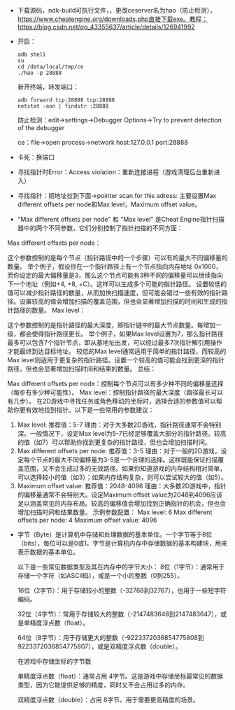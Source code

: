 - 下载源码，ndk-build可执行文件，，更改ceserver名为hao（防止检测），https://www.cheatengine.org/downloads.php直接下载exe。教程：https://blog.csdn.net/qq_43355637/article/details/126941992
- 开启：
  ```
  adb shell
  su
  cd /data/local/tmp/ce
  ./hao -p 28888
  ```
  新开终端，转发端口：
  ```
  adb forward tcp:28888 tcp:28888
  netstat -aon | findstr :28888
  ```
  防止检测：edit->settings->Debugger Options->Try to prevent detection of the debugger
  
  ce：file->open process->network host:127.0.0.1 port:28888
- 卡死：换端口
- 寻找指针时Error：Access violation：重新连接进程（游戏清理后台重新进入）
- 寻找指针：把地址拉到下面->pointer scan for this adress:
  主要设置Max different offsets per node和Max level，Maximum offset value。
- "Max different offsets per node" 和 "Max level" 是Cheat Engine指针扫描器中的两个不同参数，它们分别控制了指针扫描的不同方面：

Max different offsets per node：

这个参数控制的是每个节点（指针路径中的一个步骤）可以有的最大不同偏移量的数量。
举个例子，假设你在一个指针路径上有一个节点指向内存地址 0x1000，而你设定的最大偏移量是3，那么这个节点可能有3种不同的偏移量可以继续指向下一个地址（例如+4, +8, +C）。这样可以生成多个可能的指针路径。
设置较低的值可以减少指针路径的数量，从而加快扫描速度，但可能会错过一些有效的指针路径。设置较高的值会增加扫描的覆盖范围，但也会显著增加扫描的时间和生成的指针路径的数量。
Max level：

这个参数控制的是指针路径的最大深度，即指针链中的最大节点数量。每增加一级，都会使得指针路径更长。
举个例子，如果Max level设置为7，那么指针路径最多可以包含7个指针节点，即从基地址出发，可以经过最多7次指针解引用操作才能最终到达目标地址。
较低的Max level通常适用于简单的指针路径，而较高的Max level则适用于更复杂的指针路径。设置一个较高的值可能会找到更深的指针路径，但也会显著增加扫描时间和结果的数量。
总结：

Max different offsets per node：控制每个节点可以有多少种不同的偏移量选择（每步有多少种可能性）。
Max level：控制指针路径的最大深度（路径最长可以有几步）。
在2D游戏中寻找任务或角色移动的坐标时，选择合适的参数值可以帮助你更有效地找到指针。以下是一些常用的参数建议：

1. Max level:
推荐值：5-7
理由：对于大多数2D游戏，指针路径通常不会特别深。一般情况下，设定Max level为5-7已经足够覆盖大部分的指针路径。较高的值（如7）可以帮助你找到更复杂的指针路径，但也会增加扫描时间。
2. Max different offsets per node:
推荐值：3-5
理由：对于一般的2D游戏，设定每个节点的最大不同偏移量为3-5是一个合理的选择。这样既能保证扫描覆盖范围，又不会生成过多的无效路径。如果你知道游戏的内存结构相对简单，可以选择较小的值（如3）；如果内存结构复杂，则可以尝试较大的值（如5）。
3. Maximum offset value:
推荐值：2048-4096
理由：大多数2D游戏中，指针的偏移量通常不会特别大。设定Maximum offset value为2048到4096应该足以涵盖常见的内存布局。较高的偏移值会增加找到正确指针的机会，但也会增加扫描时间和结果数量。
示例参数配置：
Max level: 6
Max different offsets per node: 4
Maximum offset value: 4096
- 字节（Byte）是计算机中存储和处理数据的基本单位。一个字节等于8位（bits），每位可以是0或1。字节是计算机内存中存储数据的基本构建块，用来表示数据的基本单位。

  以下是一些常见数据类型及其在内存中的字节大小：
  8位（1字节）：通常用于存储一个字符（如ASCII码），或是一个小的整数（0到255）。
  
  16位（2字节）：用于存储较小的整数（-32768到32767），也用于一些短字符编码。
  
  32位（4字节）：常用于存储较大的整数（-2147483648到2147483647），或是单精度浮点数（float）。
  
  64位（8字节）：用于存储更大的整数（-9223372036854775808到9223372036854775807），或是双精度浮点数（double）。
  
  在游戏中存储坐标的字节数
  
  单精度浮点数（float）：通常占用 4字节。这是游戏中存储坐标最常见的数据类型，因为它能提供足够的精度，同时又不会占用过多的内存。
  
  双精度浮点数（double）：占用 8字节。用于需要更高精度的场景。
